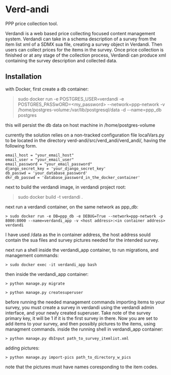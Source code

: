 # Verd-andi

PPP price collection tool.

Verdandi is a web based price collecting focused content management system.
Verdandi can take in a schema description of a survey from the item list xml of a SDMX sua file, creating a survey object in Verdandi.  Then users can collect prices for the
items in the survey.  Once price collection is finished or at any stage of the collection
process, Verdandi can produce xml containing the survey description and collected data.

## Installation

with Docker, first create a db container:
 
  > sudo docker run -e POSTGRES_USER=verdandi -e POSTGRES_PASSwORD=<my_password> --network=ppp-network -v /home/postgres-volume:/var/lib/postgresql/data -d --name=ppp_db postgres

this will persist the db data on host machine in /home/postgres-volume

currently the solution relies on a non-tracked configuration file localVars.py to be located in the directory verd-andi/src/verd_andi/verd_andi/, having the following form.
```
email_host = "your_email_host"
email_user = "your_email_user"
email_password = "your_email_password"
django_secret_key = 'your_django_secret_key'
db_passwd = 'your_database_password'
dkr_db_passwd = 'database_password_in_the_docker_container'
```

next to build the verdandi image, in verdandi project root:

  > sudo docker build -t verdandi .

next run a verdandi container, on the same network as ppp_db:

	> sudo docker run -e DB=ppp_db -e DEBUG=True --network=ppp-network -p 8000:8000 --name=verdandi_app -v <host address>:<in container address> verdandi

I have used /data as the in container address, the host address sould contain the sua files and survey pictures needed for the intended survey.

next run a shell inside the verdandi_app container, to run migrations, and management commands:

	> sudo docker exec -it verdandi_app bash

then inside the verdandi_app container:

	> python manage.py migrate

	> python manage.py createsuperuser

before running the needed management commands importing items to your survey, you must create a survey in verdandi using the verdandi admin interface, and your newly created superuser. Take note of the survey primary key, it will be 1 if it is the first survey in there. 
 Now you are set to add items to your survey, and then possibly pictures to the items, using managment commands. inside the running shell in verdandi_app container:

 	> python manage.py dbInput path_to_survey_itemlist.xml

 adding pictures:

 	> python manage.py import-pics path_to_directory_w_pics

 note that the pictures must have names coresponding to the item codes.
 










